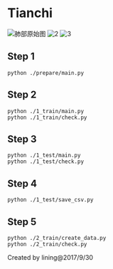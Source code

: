 # Tianchi

![肺部原始图](fig/1.png'肺部原始图')
![2](fig/2.png'肺部腐蚀图')
![3](fig/3.png'肺部气管图')
## Step 1
`python ./prepare/main.py`

## Step 2
```
python ./1_train/main.py
python ./1_train/check.py
```

## Step 3
```
python ./1_test/main.py
python ./1_test/check.py
```
## Step 4
`python ./1_test/save_csv.py`

## Step 5
```
python ./2_train/create_data.py
python ./2_train/check.py
```

Created by lining@2017/9/30
